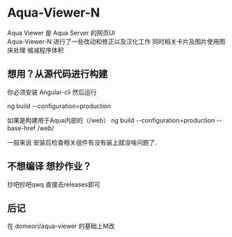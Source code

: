 # Aqua-Viewer-N


Aqua Viewer 是 Aqua Server 的网页UI  
Aqua-Viewer-N 进行了一些改动和修正以及汉化工作
同时相关卡片及图片使用图床处理 缩减程序体积


## 想用？从源代码进行构建


你必须安装 Angular-cli 然后运行

ng build --configuration=production

如果是构建用于Aqua内部的（/web）  ng build --configuration=production --base-href /web/

一般来说 安装后检查相关组件有没有装上就没啥问题了.

## 不想编译 想抄作业？

抄吧抄吧qwq  直接去releases即可

## 后记

在 domeori/aqua-viewer 的基础上M改
